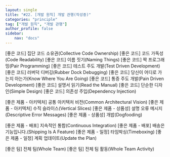 ```yaml
---
layout: single
title: "#22. [개발 원칙] 개발 관행(작성중)"
categories: "principle"
tag: ["개발 원칙", "개발 관행"]
author_profile: false
sidebar: 
    nav: "docs"
---
```


[좋은 코드] 집단 코드 소유권(Collective Code Ownership)
[좋은 코드] 코드 가독성(Code Readability)
[좋은 코드] 이름 짓기(Naming Things)
[좋은 코드] 짝 프로그래밍(Pair Programming)
[좋은 코드] 테스트 주도 개발(Test Driven Development)
[좋은 코드] 러버덕 디버깅(Rubber Dock Debugging)
[좋은 코드] 당신이 어디로 가는지 아는가(Know Where You Are Going)
[좋은 코드] 통증 주도 개발(Pain Driven Development)
[좋은 코드] 설명서 읽기(Read the Manual)
[좋은 코드] 단순한 디자인(Simple Design)
[좋은 코드] 의존성 주입(Dependency Injection)

[좋은 제품 - 아키텍처] 공통 아키텍처 비전(Common Architectural Vision)
[좋은 제품 - 아키텍처] 수직 슬라이스(Vertical Slices)
[좋은 제품 - 상품성] 설명 오류 메시지(Descriptive Error Messages)
[좋은 제품 - 상품성] 개밥(Dogfooding)

[좋은 제품 - 배포] 지속적인 통합(Continuous Integration)
[좋은 제품 - 배포] 배송은 기능입니다.(Shipping Is A Feature)
[좋은 제품 - 일정] 타임박싱(Timeboxing)
[좋은 제품 - 일정] 계획 업데이트(Update the Plan)

[좋은 팀] 전체 팀(Whole Team)
[좋은 팀] 전체 팀 활동(Whole Team Activity)